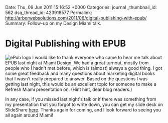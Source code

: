 Date: Thu, 09 Jun 2011 15:16:52 +0000
Categories: journal
_thumbnail_id: 562
dsq_thread_id: 423918577
Permalink: http://arborwebsolutions.com/2011/06/digital-publishing-with-epub/
Summary: Follow-up on my Design Miami talk.

# Digital Publishing with EPUB

<img src="/attachments/epub-logo-icon.gif" alt="ePub logo" class="alignleft" /> I would like to thank everyone who came to hear me talk about EPUB last
night at Miami Design. We had a great turnout, mostly from people who I
hadn't met before, which is (almost) always a good thing. I got some
great feedback and many questions about marketing digital books that I
wasn't really prepared to answer. Based on the questions I was getting
last night, this would be an excellent topic for someone to make a
Refresh Miami presentation on. (Hint hint, dear blog readers.) 

In any
case, if you missed last night's talk or if there was something from my
presentation that you forgot to write down, you can get my slide deck on
SlideShare [here][]. Thanks again for coming, and I look forward to
seeing you all again around Miami!

  [here]: http://wr4.us/epub "Digital Publishing with ePub - SlideShare"
